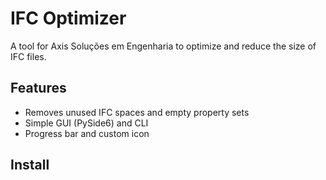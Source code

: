 # IFC Optimizer

A tool for Axis Soluções em Engenharia to optimize and reduce the size of IFC files.

## Features

- Removes unused IFC spaces and empty property sets
- Simple GUI (PySide6) and CLI
- Progress bar and custom icon

## Install

